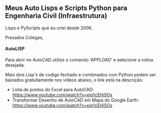## Meus Auto Lisps e Scripts Python para Engenharia Civil (Infraestrutura)
Lisps e PyScripts que eu criei desde 2006.

Prezados Colegas,

#### AutoLISP
Para abrir no AutoCAD utilize o comando 'APPLOAD' e selecione a rotina desejada.

Mais dois Lisp's de codigo fechado e combinados com Python podem ser baixados gratuitamente nos vídeos abaixo, o link está na descrição:

 - Lista de pontos do Excel para AutoCAD: https://www.youtube.com/watch?v=eiq1cEHiSOs
 - Transformar Desenho de AutoCAD em Mapa do Google Earth: https://www.youtube.com/watch?v=eiq1cEHiSOs
